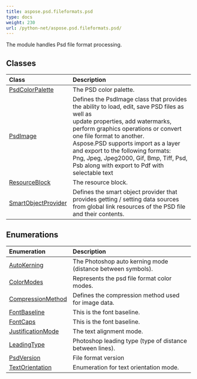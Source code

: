```yaml
---
title: aspose.psd.fileformats.psd
type: docs
weight: 230
url: /python-net/aspose.psd.fileformats.psd/
---
```



The module handles Psd file format processing.

## **Classes**
| **Class** | **Description** |
| :- | :- |
| [PsdColorPalette](/psd/python-net/aspose.psd.fileformats.psd/psdcolorpalette/) | The PSD color palette. |
| [PsdImage](/psd/python-net/aspose.psd.fileformats.psd/psdimage/) | Defines the PsdImage class that provides the ability to load, edit, save PSD files as well as<br/>            update properties, add watermarks, perform graphics operations or convert one file format to another.<br/>            Aspose.PSD supports import as a layer and export to the following formats:<br/>            Png, Jpeg, Jpeg2000, Gif, Bmp, Tiff, Psd, Psb along with export to Pdf with selectable text |
| [ResourceBlock](/psd/python-net/aspose.psd.fileformats.psd/resourceblock/) | The resource block. |
| [SmartObjectProvider](/psd/python-net/aspose.psd.fileformats.psd/smartobjectprovider/) | Defines the smart object provider that provides getting / setting data sources from global link resources of the PSD file and their contents. |
## **Enumerations**
| **Enumeration** | **Description** |
| :- | :- |
| [AutoKerning](/psd/python-net/aspose.psd.fileformats.psd/autokerning/) | The Photoshop auto kerning mode (distance between symbols). |
| [ColorModes](/psd/python-net/aspose.psd.fileformats.psd/colormodes/) | Represents the psd file format color modes. |
| [CompressionMethod](/psd/python-net/aspose.psd.fileformats.psd/compressionmethod/) | Defines the compression method used for image data. |
| [FontBaseline](/psd/python-net/aspose.psd.fileformats.psd/fontbaseline/) | This is the font baseline. |
| [FontCaps](/psd/python-net/aspose.psd.fileformats.psd/fontcaps/) | This is the font baseline. |
| [JustificationMode](/psd/python-net/aspose.psd.fileformats.psd/justificationmode/) | The text alignment mode. |
| [LeadingType](/psd/python-net/aspose.psd.fileformats.psd/leadingtype/) | Photoshop leading type (type of distance between lines). |
| [PsdVersion](/psd/python-net/aspose.psd.fileformats.psd/psdversion/) | File format version |
| [TextOrientation](/psd/python-net/aspose.psd.fileformats.psd/textorientation/) | Enumeration for text orientation mode. |
